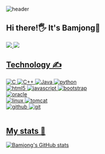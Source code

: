 <div align="left">

![header](https://capsule-render.vercel.app/api?type=waving&color=gradient&height=300&section=header&text=Bamjong&fontSize=90)

## Hi there!🖐  It's Bamjong🌰
<a href = "https://www.instagram.com/baaaaam_97/" >
  <img src ="https://img.shields.io/badge/-Instagram-%23E4405F?logo=instagram&logoColor=white"/>
<a href = "https://www.facebook.com/qjawhd100/" >
  <img src ="https://img.shields.io/badge/-Facebook-%231877F2?logo=facebook&logoColor=white"/>



<br>

## Technology ✍

![C](https://img.shields.io/badge/c-%2300599C.svg?style=for-the-badge&logo=c&logoColor=white)
![C++](https://img.shields.io/badge/c++-%2300599C.svg?style=for-the-badge&logo=c%2B%2B&logoColor=white)
![Java](https://img.shields.io/badge/java-%23ED8B00.svg?style=for-the-badge&logo=java&logoColor=white) 
![python](https://img.shields.io/badge/python-3776AB?style=for-the-badge&logo=python&logoColor=white)
<br>
![html5](https://img.shields.io/badge/html5-E34F26?style=for-the-badge&logo=html5&logoColor=white)
![javascript](https://img.shields.io/badge/javascript-F7DF1E?style=for-the-badge&logo=javascript&logoColor=black)
![bootstrap](https://img.shields.io/badge/bootstrap-7952B3?style=for-the-badge&logo=bootstrap&logoColor=white)
<br>
![oracle](https://img.shields.io/badge/oracle-F80000?style=for-the-badge&logo=oracle&logoColor=white)
<br>
![linux](https://img.shields.io/badge/linux-FCC624?style=for-the-badge&logo=linux&logoColor=black)
![tomcat](https://img.shields.io/badge/apachetomcat-F8DC75?style=for-the-badge&logo=apachetomcat&logoColor=white)
<br>
![github](https://img.shields.io/badge/github-181717?style=for-the-badge&logo=github&logoColor=white)
![git](https://img.shields.io/badge/git-F05032?style=for-the-badge&logo=git&logoColor=white)
<br><br>

## My stats 💪

![Bamjong's GitHub stats](https://github-readme-stats.vercel.app/api?username=Bamjong&show_icons=true&theme=vue)

</div>